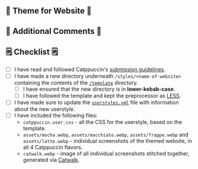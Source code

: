 <!-- Replace "Website" with a markdown link to the website that you have themed. -->

## 🎉 Theme for Website 🎉

<!--
You should give a short description of the website that you have themed.
E.g. YouTube is a video sharing platform that allows users to upload, view, and share videos.

You should also attach some screenshots of the themed website, show it off!
-->

## 💬 Additional Comments 💬

<!--
Include any difficulties you had theming this port, or any general comments that would be useful for the reviewer to know.
Feel free to leave this section empty if you don't have anything more to say.
-->

## 🗒 Checklist 🗒

- [ ] I have read and followed Catppuccin's [submission guidelines](https://github.com/catppuccin/userstyles/blob/main/docs/userstyle-creation.md).
- [ ] I have made a new directory underneath `/styles/<name-of-website>` containing the contents of the [`/template`](https://github.com/catppuccin/userstyles/blob/main/template/) directory.
  - [ ] I have ensured that the new directory is in **lower-kebab-case**.
  - [ ] I have followed the template and kept the preprocessor as [LESS](https://lesscss.org/#overview).
- [ ] I have made sure to update the
      [`userstyles.yml`](https://github.com/catppuccin/userstyles/blob/main/scripts/userstyles.yml)
      file with information about the new userstyle.
- [ ] I have included the following files:
  - `catppuccin.user.css` - all the CSS for the userstyle, based on the
    template.
  - `assets/mocha.webp`, `assets/macchiato.webp`, `assets/frappe.webp` and
    `assets/latte.webp` - individual screenshots of the themed website, in all 4
    Catppuccin flavors.
  - `catwalk.webp` - image of all individual screenshots stitched together,
    generated via [Catwalk](https://github.com/catppuccin/toolbox/tree/main/catwalk#readme).
